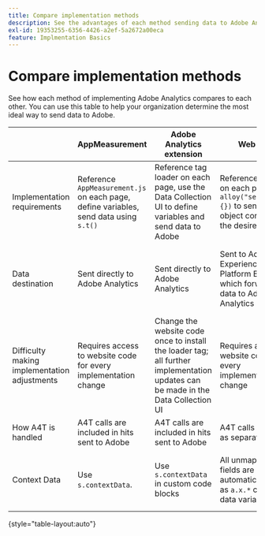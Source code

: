 ```yaml
---
title: Compare implementation methods
description: See the advantages of each method sending data to Adobe Analytics.
exl-id: 19353255-6356-4426-a2ef-5a2672a00eca
feature: Implmentation Basics
---
```

# Compare implementation methods

See how each method of implementing Adobe Analytics compares to each other. You can use this table to help your organization determine the most ideal way to send data to Adobe.

| | AppMeasurement | Adobe Analytics extension | Web SDK | Web SDK extension |
| --- | --- | --- | --- | --- |
| Implementation requirements | Reference `AppMeasurement.js` on each page, define variables, send data using `s.t()` | Reference tag loader on each page, use the Data Collection UI to define variables and send data to Adobe | Reference `Alloy.js` on each page, use `alloy("sendEvent",{})` to send a JSON object containing the desired data | Reference tag loader on each page, use the Data Collection UI to establish the JSON object to send data |
| Data destination | Sent directly to Adobe Analytics | Sent directly to Adobe Analytics | Sent to Adobe Experience Platform Edge, which forwards data to Adobe Analytics | Sent to Adobe Experience Platform Edge, which forwards data to Adobe Analytics |
| Difficulty making implementation adjustments | Requires access to website code for every implementation change | Change the website code once to install the loader tag; all further implementation updates can be made in the Data Collection UI | Requires access to website code for every implementation change | Change the website code once to install the loader tag; all further implementation updates can be made in the Data Collection UI |
| How A4T is handled | A4T calls are included in hits sent to Adobe | A4T calls are included in hits sent to Adobe | A4T calls are sent as separate hits | A4T calls are sent as separate hits |
| Context Data | Use `s.contextData`. | Use `s.contextData` in custom code blocks | All unmapped fields are automatically sent as `a.x.*` context data variables. | All unmapped fields are automatically sent as `a.x.*` context data variables. |

{style="table-layout:auto"}
